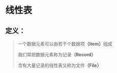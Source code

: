 # 线性表

## 定义：

> 一个数据元素可以由若干个数据项<b>（item）</b>组成
>
> 我们常把数据元素称为记录<b>（Record）</b>
>
> 含有大量记录的线性表又称为文件<b>（File）</b>

